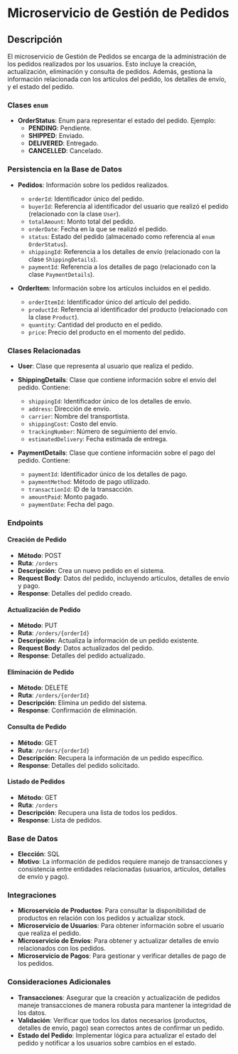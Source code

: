 # Microservicio de Gestión de Pedidos

## Descripción
El microservicio de Gestión de Pedidos se encarga de la administración de los pedidos realizados por los usuarios. Esto incluye la creación, actualización, eliminación y consulta de pedidos. Además, gestiona la información relacionada con los artículos del pedido, los detalles de envío, y el estado del pedido.

### Clases `enum`
- **OrderStatus**: Enum para representar el estado del pedido. Ejemplo:
  - **PENDING**: Pendiente.
  - **SHIPPED**: Enviado.
  - **DELIVERED**: Entregado.
  - **CANCELLED**: Cancelado.

### Persistencia en la Base de Datos
- **Pedidos**: Información sobre los pedidos realizados.
  - `orderId`: Identificador único del pedido.
  - `buyerId`: Referencia al identificador del usuario que realizó el pedido (relacionado con la clase `User`).
  - `totalAmount`: Monto total del pedido.
  - `orderDate`: Fecha en la que se realizó el pedido.
  - `status`: Estado del pedido (almacenado como referencia al `enum OrderStatus`).
  - `shippingId`: Referencia a los detalles de envío (relacionado con la clase `ShippingDetails`).
  - `paymentId`: Referencia a los detalles de pago (relacionado con la clase `PaymentDetails`).

- **OrderItem**: Información sobre los artículos incluidos en el pedido.
  - `orderItemId`: Identificador único del artículo del pedido.
  - `productId`: Referencia al identificador del producto (relacionado con la clase `Product`).
  - `quantity`: Cantidad del producto en el pedido.
  - `price`: Precio del producto en el momento del pedido.

### Clases Relacionadas
- **User**: Clase que representa al usuario que realiza el pedido.
- **ShippingDetails**: Clase que contiene información sobre el envío del pedido. Contiene:
  - `shippingId`: Identificador único de los detalles de envío.
  - `address`: Dirección de envío.
  - `carrier`: Nombre del transportista.
  - `shippingCost`: Costo del envío.
  - `trackingNumber`: Número de seguimiento del envío.
  - `estimatedDelivery`: Fecha estimada de entrega.

- **PaymentDetails**: Clase que contiene información sobre el pago del pedido. Contiene:
  - `paymentId`: Identificador único de los detalles de pago.
  - `paymentMethod`: Método de pago utilizado.
  - `transactionId`: ID de la transacción.
  - `amountPaid`: Monto pagado.
  - `paymentDate`: Fecha del pago.

### Endpoints

#### Creación de Pedido
- **Método**: POST
- **Ruta**: `/orders`
- **Descripción**: Crea un nuevo pedido en el sistema.
- **Request Body**: Datos del pedido, incluyendo artículos, detalles de envío y pago.
- **Response**: Detalles del pedido creado.

#### Actualización de Pedido
- **Método**: PUT
- **Ruta**: `/orders/{orderId}`
- **Descripción**: Actualiza la información de un pedido existente.
- **Request Body**: Datos actualizados del pedido.
- **Response**: Detalles del pedido actualizado.

#### Eliminación de Pedido
- **Método**: DELETE
- **Ruta**: `/orders/{orderId}`
- **Descripción**: Elimina un pedido del sistema.
- **Response**: Confirmación de eliminación.

#### Consulta de Pedido
- **Método**: GET
- **Ruta**: `/orders/{orderId}`
- **Descripción**: Recupera la información de un pedido específico.
- **Response**: Detalles del pedido solicitado.

#### Listado de Pedidos
- **Método**: GET
- **Ruta**: `/orders`
- **Descripción**: Recupera una lista de todos los pedidos.
- **Response**: Lista de pedidos.

### Base de Datos
- **Elección**: SQL
- **Motivo**: La información de pedidos requiere manejo de transacciones y consistencia entre entidades relacionadas (usuarios, artículos, detalles de envío y pago).

### Integraciones
- **Microservicio de Productos**: Para consultar la disponibilidad de productos en relación con los pedidos y actualizar stock.
- **Microservicio de Usuarios**: Para obtener información sobre el usuario que realiza el pedido.
- **Microservicio de Envíos**: Para obtener y actualizar detalles de envío relacionados con los pedidos.
- **Microservicio de Pagos**: Para gestionar y verificar detalles de pago de los pedidos.

### Consideraciones Adicionales
- **Transacciones**: Asegurar que la creación y actualización de pedidos maneje transacciones de manera robusta para mantener la integridad de los datos.
- **Validación**: Verificar que todos los datos necesarios (productos, detalles de envío, pago) sean correctos antes de confirmar un pedido.
- **Estado del Pedido**: Implementar lógica para actualizar el estado del pedido y notificar a los usuarios sobre cambios en el estado.

